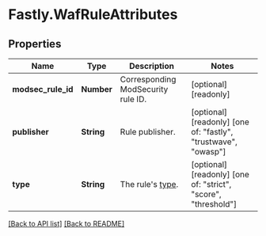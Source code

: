 # Fastly.WafRuleAttributes

## Properties

Name | Type | Description | Notes
------------ | ------------- | ------------- | -------------
**modsec_rule_id** | **Number** | Corresponding ModSecurity rule ID. | [optional] [readonly] 
**publisher** | **String** | Rule publisher. | [optional] [readonly]  [one of: "fastly", "trustwave", "owasp"]
**type** | **String** | The rule&#39;s [type](https://docs.fastly.com/en/guides/managing-rules-on-the-fastly-waf#understanding-the-types-of-rules). | [optional] [readonly]  [one of: "strict", "score", "threshold"]


[[Back to API list]](../../README.md#endpoints) [[Back to README]](../../README.md)
